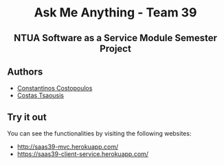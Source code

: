 <h1 align="center"> Ask Me Anything - Team 39 </h1>
<h2 align="center"> NTUA Software as a Service Module Semester Project </h2>

## Authors
* <a href="https://github.com/Costopoulos">Constantinos Costopoulos</a>
* <a href="https://github.com/Tsaousis">Costas Tsaousis</a>

## Try it out
You can see the functionalities by visiting the following websites:
- http://saas39-mvc.herokuapp.com/
- https://saas39-client-service.herokuapp.com/

